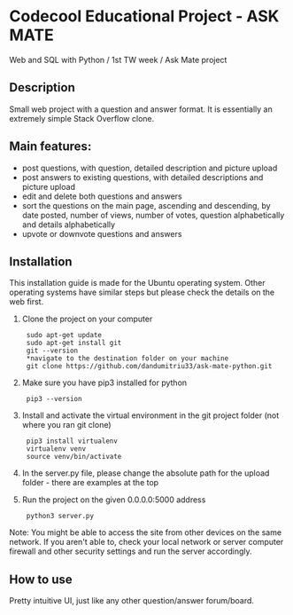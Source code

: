 # Codecool Educational Project - ASK MATE
Web and SQL with Python / 1st TW week / Ask Mate project
## Description
Small web project with a question and answer format. It is essentially an
 extremely simple Stack Overflow clone.  
## Main features:
- post questions, with question, detailed description and picture upload
- post answers to existing questions, with detailed descriptions and picture upload
- edit and delete both questions and answers
- sort the questions on the main page, ascending and descending, by date posted,
number of views, number of votes, question alphabetically and details alphabetically
- upvote or downvote questions and answers
## Installation
This installation guide is made for the Ubuntu operating system. Other operating 
systems have similar steps but please check the details on the web first.
1. Clone the project on your computer

        sudo apt-get update
        sudo apt-get install git
        git --version
        *navigate to the destination folder on your machine
        git clone https://github.com/dandumitriu33/ask-mate-python.git
        
2. Make sure you have pip3 installed for python

        pip3 --version
        
3. Install and activate the virtual environment in the git project folder (not 
where you ran git clone)

        pip3 install virtualenv
        virtualenv venv
        source venv/bin/activate
        
4. In the server.py file, please change the absolute path for the upload 
folder - there are examples at the top

5. Run the project on the given 0.0.0.0:5000 address

        python3 server.py
        
Note: You might be able to access the site from other devices on the same network. 
If you aren't able to, check your local network or server computer firewall and 
other security settings and run the server accordingly. 
## How to use
Pretty intuitive UI, just like any other question/answer forum/board.
